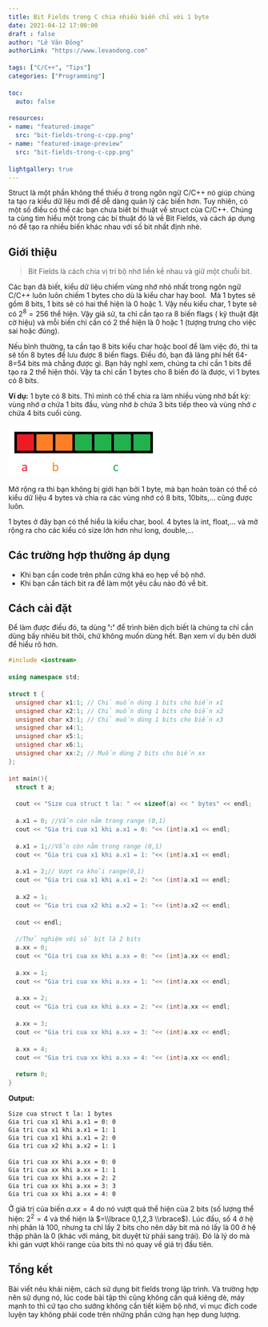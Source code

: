 ```yaml
---
title: Bit Fields trong C chia nhiều biến chỉ với 1 byte
date: 2021-04-12 17:00:00
draft : false
author: "Lê Văn Đông"
authorLink: "https://www.levandong.com"

tags: ["C/C++", "Tips"]
categories: ["Programming"]

toc:
  auto: false

resources:
- name: "featured-image"
  src: "bit-fields-trong-c-cpp.png"
- name: "featured-image-preview"
  src: "bit-fields-trong-c-cpp.png"

lightgallery: true
---
```

Struct là một phần không thể thiếu ở trong ngôn ngữ C/C++ nó giúp chúng ta tạo ra kiểu dữ liệu mới để dễ dàng quản lý các biến hơn. Tuy nhiên, có một số điều có thể các bạn chưa biết bí thuật về struct của C/C++. Chúng ta cùng tìm hiểu một trong các bí thuật đó là về Bit Fields, và cách áp dụng nó để tạo ra nhiều biến khác nhau với số bit nhất định nhé.

## Giới thiệu

> Bit Fields là cách chia vị trí bộ nhớ liền kề nhau và giữ một chuỗi bit.

Các bạn đã biết, kiểu dữ liệu chiếm vùng nhớ nhỏ nhất trong ngôn ngữ C/C++ luôn luôn chiếm 1 bytes cho dù là kiểu char hay bool.  Mà 1 bytes sẽ gồm 8 bits, 1 bits sẽ có hai thể hiện là 0 hoặc 1. Vậy nếu kiểu char, 1 byte sẽ có $2^8=256$ thể hiện. Vậy giả sử, ta chỉ cần tạo ra 8 biến flags ( kỹ thuật đặt cờ hiệu) và mỗi biến chỉ cần có 2 thể hiện là 0 hoặc 1 (tượng trưng cho việc sai hoặc đúng).

Nếu bình thường, ta cần tạo 8 bits kiểu char hoặc bool để làm việc đó, thì ta sẽ tốn 8 bytes để lưu được 8 biến flags. Điều đó, bạn đã lãng phí hết 64-8=54 bits mà chẳng được gì. Bạn hãy nghĩ xem, chúng ta chỉ cần 1 bits để tạo ra 2 thể hiện thôi. Vậy ta chỉ cần 1 bytes cho 8 biến đó là được, vì 1 bytes có 8 bits.

**Ví dụ:** 1 byte có 8 bits. Thì mình có thể chia ra làm nhiều vùng nhớ bất kỳ: vùng nhớ $a$ chứa 1 bits đầu, vùng nhớ $b$ chứa 3 bits tiếp theo và vùng nhớ $c$ chứa 4 bits cuối cùng.

![](image.png)

Mở rộng ra thì bạn không bị giới hạn bởi 1 byte, mà bạn hoàn toàn có thể có kiểu dữ liệu 4 bytes và chia ra các vùng nhớ có 8 bits, 10bits,... cũng được luôn.

1 bytes ở đây bạn có thể hiểu là kiểu char, bool. 4 bytes là int, float,... và mở rộng ra cho các kiểu có size lớn hơn như long, double,...

## Các trường hợp thường áp dụng

- Khi bạn cần code trên phần cứng khá eo hẹp về bộ nhớ.
- Khi bạn cần tách bit ra để làm một yêu cầu nào đó về bit.

## Cách cài đặt

Để làm được điều đó, ta dùng **':'** để trình biên dịch biết là chúng ta chỉ cần dùng bấy nhiêu bit thôi, chứ không muốn dùng hết. Bạn xem ví dụ bên dưới để hiểu rõ hơn.

```cpp
#include <iostream>

using namespace std;

struct t {
  unsigned char x1:1; // Chỉ muốn dùng 1 bits cho biến x1
  unsigned char x2:1; // Chỉ muốn dùng 1 bits cho biến x2
  unsigned char x3:1; // Chỉ muốn dùng 1 bits cho biến x3
  unsigned char x4:1;
  unsigned char x5:1;
  unsigned char x6:1;
  unsigned char xx:2; // Muốn dùng 2 bits cho biến xx
};

int main(){
  struct t a;

  cout << "Size cua struct t la: " << sizeof(a) << " bytes" << endl;

  a.x1 = 0; //Vẫn còn nằm trong range (0,1)
  cout << "Gia tri cua x1 khi a.x1 = 0: "<< (int)a.x1 << endl;

  a.x1 = 1;//Vẫn còn nằm trong range (0,1)
  cout << "Gia tri cua x1 khi a.x1 = 1: "<< (int)a.x1 << endl;

  a.x1 = 2;// Vượt ra khỏi range(0,1)
  cout << "Gia tri cua x1 khi a.x1 = 2: "<< (int)a.x1 << endl;

  a.x2 = 1;
  cout << "Gia tri cua x2 khi a.x2 = 1: "<< (int)a.x2 << endl;

  cout << endl;

  //Thử nghiệm với số bit là 2 bits
  a.xx = 0;
  cout << "Gia tri cua xx khi a.xx = 0: "<< (int)a.xx << endl;

  a.xx = 1;
  cout << "Gia tri cua xx khi a.xx = 1: "<< (int)a.xx << endl;

  a.xx = 2;
  cout << "Gia tri cua xx khi a.xx = 2: "<< (int)a.xx << endl;

  a.xx = 3;
  cout << "Gia tri cua xx khi a.xx = 3: "<< (int)a.xx << endl;

  a.xx = 4;
  cout << "Gia tri cua xx khi a.xx = 4: "<< (int)a.xx << endl;

  return 0;
}

```

**Output:**

```
Size cua struct t la: 1 bytes
Gia tri cua x1 khi a.x1 = 0: 0
Gia tri cua x1 khi a.x1 = 1: 1
Gia tri cua x1 khi a.x1 = 2: 0
Gia tri cua x2 khi a.x2 = 1: 1

Gia tri cua xx khi a.xx = 0: 0
Gia tri cua xx khi a.xx = 1: 1
Gia tri cua xx khi a.xx = 2: 2
Gia tri cua xx khi a.xx = 3: 3
Gia tri cua xx khi a.xx = 4: 0
```

Ở giá trị của biến $a.xx=4$ do nó vượt quá thể hiện của 2 bits (số lượng thể hiện: $2^2=4$ và thể hiện là $=\\lbrace 0,1,2,3 \\rbrace$). Lúc đầu, số 4 ở hệ nhị phân là 100, nhưng ta chỉ lấy 2 bits cho nên dãy bit mà nó lấy là $00$ ở hệ thập phân là $0$ (khác với mảng, bit duyệt từ phải sang trái). Đó là lý do mà khi gán vượt khỏi range của bits thì nó quay về giá trị đầu tiên.

## Tổng kết

Bài viết nêu khái niệm, cách sử dụng bit fields trong lập trình. Và trường hợp nên sử dụng nó, lúc code bài tập thì cũng không cần quá kiêng dè, máy mạnh to thì cứ tạo cho sướng không cần tiết kiệm bộ nhớ, vì mục đích code luyện tay không phải code trên những phần cứng hạn hẹp dung lượng.
